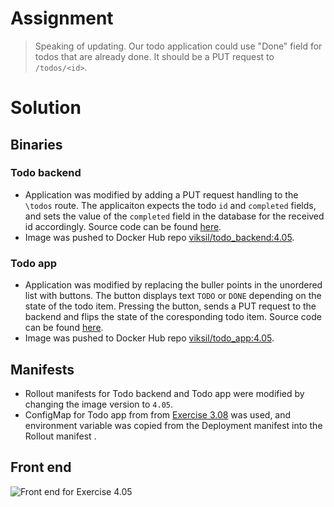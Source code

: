 # Assignment

> Speaking of updating. Our todo application could use "Done" field for todos that are already done. It should be a PUT request to `/todos/<id>`.

# Solution

## Binaries

### Todo backend

- Application was modified by adding a PUT request handling to the `\todos` route. The applicaiton expects the todo `id` and `completed` fields, and sets the value of the `completed` field in the database for the received id accordingly. Source code can be found [here](https://github.com/VikSil/DevOps_with_Kubernetes/tree/trunk/Part4/Exercise_4.05/app/todo_backend).
- Image was pushed to Docker Hub repo [viksil/todo_backend:4.05](https://hub.docker.com/r/viksil/todo_backend/tags?name=4.05).

### Todo app

- Application was modified by replacing the buller points in the unordered list with buttons. The button displays text `TODO` or `DONE` depending on the state of the todo item. Pressing the button, sends a PUT request to the backend and flips the state of the coresponding todo item. Source code can be found [here](https://github.com/VikSil/DevOps_with_Kubernetes/tree/trunk/Part4/Exercise_4.05/app/todo_app).
- Image was pushed to Docker Hub repo [viksil/todo_app:4.05](https://hub.docker.com/r/viksil/todo_app/tags?name=4.05).

## Manifests

- Rollout manifests for Todo backend and Todo app were modified by changing the image version to `4.05`.
- ConfigMap for Todo app from from [Exercise 3.08](https://github.com/VikSil/DevOps_with_Kubernetes/tree/trunk/Part3/Exercise_3.08) was used, and environment variable was copied from the Deployment manifest into the Rollout manifest .

## Front end

![Front end for Exercise 4.05](https://raw.githubusercontent.com/VikSil/DevOps_with_Kubernetes/refs/heads/trunk/Part4/Exercise_4.05/Exercise_4.05_frontend.png)
